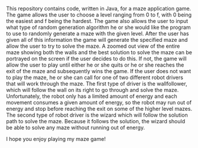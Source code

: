 This repository contains code, written in Java, for a maze application game. The game allows the user to choose a level ranging from 0 to f,
with 0 being the easiest and f being the hardest. The game also allows the user to input what type of random generation algorithm he or 
she would like the program to use to randomly generate a maze with the given level. After the user has given all of this information the game
will generate the specified maze and allow the user to try to solve the maze. A zoomed out view of the entire maze showing both the walls and the
best solution to solve the maze can be portrayed on the screen if the user decides to do this. If not, the game will allow the user to play until 
either he or she quits or he or she reaches the exit of the maze and subsequently wins the game. If the user does not want to play the maze,
he or she can call for one of two different robot drivers that will work through the maze. The first type of driver is the wallfollower, which will 
follow the wall on its right to go through and solve the maze. Unfortunately, the robot only has a limited amount of energy and each movement 
consumes a given amount of energy, so the robot may run out of energy and stop before reaching the exit on some of the higher level mazes.
The second type of robot driver is the wizard which will follow the solution path to solve the maze. Because it follows the solution, the wizard
should be able to solve any maze without running out of energy.

I hope you enjoy playing my maze game!
